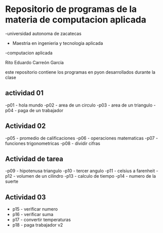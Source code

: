 # Repositorio de programas de la materia de computacion aplicada

-universidad autonoma de zacatecas

- Maestria en ingenieria y tecnologia aplicada

-computacion aplicada

Rito Eduardo Carreón García

este repositorio contiene los programas en pyon desarrollados durante la clase

## actividad 01
 -p01 - hola mundo
 -p02 - area de un circulo
 -p03 - area de un triangulo
 -p04 - paga de un trabajador

## Actividad 02
 -p05 - promedio de calificaciones
 -p06 - operaciones matematicas
 -p07 - funciones trigonometricas
 -p08 - dividir cifras

## Actividad de tarea
 -p09 - hipotenusa triangulo
 -p10 - tercer angulo
 -p11 - celsius a farenheit
 -p12 - volumen de un cilindro
 -p13 - calculo de tiempo
 -p14 - numero de la suerte
## Actividad 03
 - p15 - verificar numero
 - p16 - verificar suma
 - p17 - convertir temperaturas
 - p18 - paga trabajador v2
